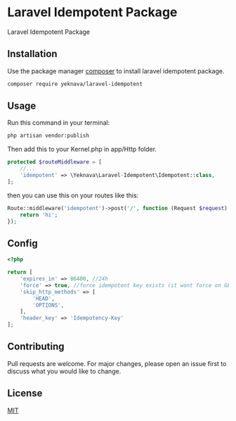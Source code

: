 # Laravel Idempotent Package

Laravel Idempotent Package

## Installation

Use the package manager [composer](https://getcomposer.org/) to install laravel idempotent package.

```bash
composer require yeknava/laravel-idempotent
```

## Usage
Run this command in your terminal:

```bash
php artisan vendor:publish
```

Then add this to your Kernel.php in app/Http folder.

```php
protected $routeMiddleware = [
    //...
    'idempotent' => \Yeknava\Laravel-Idempotent\Idempotent::class,
];
```

then you can use this on your routes like this:

```php
Route::middleware('idempotent')->post('/', function (Request $request) {
    return 'hi';
});

```
## Config
```php
<?php

return [
    'expires_in' => 86400, //24h
    'force' => true, //force idempotent key exists (it wont force on GET method anyway)
    'skip_http_methods' => [
        'HEAD',
        'OPTIONS',
    ],
    'header_key' => 'Idempotency-Key'
];

```

## Contributing
Pull requests are welcome. For major changes, please open an issue first to discuss what you would like to change.



## License
[MIT](https://choosealicense.com/licenses/mit/)
